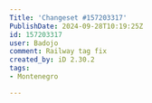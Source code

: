 ```yaml
---
Title: 'Changeset #157203317'
PublishDate: 2024-09-28T10:19:25Z
id: 157203317
user: Badojo
comment: Railway tag fix
created_by: iD 2.30.2
tags:
- Montenegro

---
```

